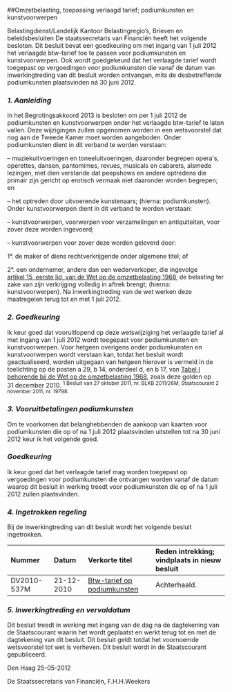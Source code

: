 <meta http-equiv='Content-Type' content='text/html; charset=utf-8' />

##Omzetbelasting, toepassing verlaagd tarief; podiumkunsten en kunstvoorwerpen

Belastingdienst/Landelijk Kantoor Belastingregio’s, Brieven en beleidsbesluiten  De staatssecretaris van Financiën heeft het volgende besloten.     Dit besluit bevat een goedkeuring om met ingang van 1 juli 2012 het verlaagde btw-tarief toe te passen voor podiumkunsten en kunstvoorwerpen. Ook wordt goedgekeurd dat het verlaagde tarief wordt toegepast op vergoedingen voor podiumkunsten die vanaf de datum van inwerkingtreding van dit besluit worden ontvangen, mits de desbetreffende podiumkunsten plaatsvinden ná 30 juni 2012. 
### *1. Aanleiding* 

In het Begrotingsakkoord 2013 is besloten om per 1 juli 2012 de podiumkunsten en kunstvoorwerpen onder het verlaagde btw-tarief te laten vallen. Deze wijzigingen zullen opgenomen worden in een wetsvoorstel dat nog aan de Tweede Kamer moet worden aangeboden. Onder podiumkunsten dient in dit verband te worden verstaan: 

– muziekuitvoeringen en toneeluitvoeringen, daaronder begrepen opera's, operettes, dansen, pantomimes, revues, musicals en cabarets, alsmede lezingen, met dien verstande dat peepshows en andere optredens die primair zijn gericht op erotisch vermaak niet daaronder worden begrepen; en  

– het optreden door uitvoerende kunstenaars; (hierna: podiumkunsten).   Onder kunstvoorwerpen dient in dit verband te worden verstaan: 

– kunstvoorwerpen, voorwerpen voor verzamelingen en antiquiteiten, voor zover deze worden ingevoerd;  

– kunstvoorwerpen voor zover deze worden geleverd door: 

1°. de maker of diens rechtverkrijgende onder algemene titel; of  

2°. een ondernemer, andere dan een wederverkoper, die ingevolge [artikel 15, eerste lid, van de Wet op de omzetbelasting 1968](../../../../../../../../../wet/wet/op/de/omzetbelasting/1968/BWBR0002629/README.md), de belasting ter zake van zijn verkrijging volledig in aftrek brengt; (hierna: kunstvoorwerpen).     Na inwerkingtreding van de wet werken deze maatregelen terug tot en met 1 juli 2012. 
### *2. Goedkeuring* 

Ik keur goed dat vooruitlopend op deze wetswijziging het verlaagde tarief al met ingang van 1 juli 2012 wordt toegepast voor podiumkunsten en kunstvoorwerpen. Voor hetgeen overigens onder podiumkunsten en kunstvoorwerpen wordt verstaan kan, totdat het besluit wordt geactualiseerd, worden uitgegaan van hetgeen hierover is vermeld in de toelichting op de posten a 29, b 14, onderdeel d, en b 17, van [Tabel I behorende bij de Wet op de omzetbelasting 1968](../../../../../../../../../wet/wet/op/de/omzetbelasting/1968/BWBR0002629/README.md), zoals deze golden op 31 december 2010. <sup> 1  Besluit van 27 oktober 2011, nr. BLKB 2011/26M, Staatscourant 2 november 2011, nr. 19798.  </sup> 
### *3. Vooruitbetalingen podiumkunsten* 

Om te voorkomen dat belanghebbenden de aankoop van kaarten voor podiumkunsten die op of na 1 juli 2012 plaatsvinden uitstellen tot na 30 juni 2012 keur ik het volgende goed. 
### *Goedkeuring* 

Ik keur goed dat het verlaagde tarief mag worden toegepast op vergoedingen voor podiumkunsten die ontvangen worden vanaf de datum waarop dit besluit in werking treedt voor podiumkunsten die op of na 1 juli 2012 zullen plaatsvinden. 
### *4. Ingetrokken regeling* 

Bij de inwerkingtreding van dit besluit wordt het volgende besluit ingetrokken.  

| Nummer  | Datum  | Verkorte titel  | Reden intrekking; vindplaats in nieuw besluit  |
|:---|:---|:---|:---|
| DV2010-537M  | 21-12-2010  |  [Btw-tarief op podiumkunsten](../../../../../../../../../beleidsregel/omzetbelasting/btw-tarief/op/podiumkunsten/BWBR0029300/README.md)   | Achterhaald.  |

### *5. Inwerkingtreding en vervaldatum* 

Dit besluit treedt in werking met ingang van de dag na de dagtekening van de Staatscourant waarin het wordt geplaatst en werkt terug tot en met de dagtekening van dit besluit. Dit besluit geldt totdat het voornoemde wetsvoorstel tot wet is verheven.     Dit besluit wordt in de Staatscourant gepubliceerd.   

Den Haag 
25-05-2012   

De 
Staatssecretaris van Financiën, 
F.H.H.Weekers   
